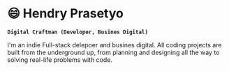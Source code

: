 # 😄 Hendry Prasetyo

**`Digital Craftman (Developer, Busines Digital)`**

I'm an indie Full-stack delepoer and busines digital. All coding projects are built from the underground up, from planning and designing all the way to solving real-life problems with code.
